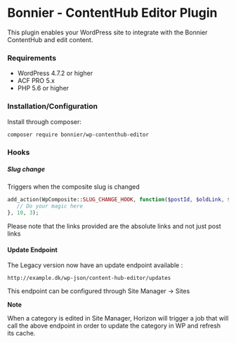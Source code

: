 # Bonnier - ContentHub Editor Plugin

This plugin enables your WordPress site to integrate with the Bonnier ContentHub and edit content.

### Requirements

- WordPress 4.7.2 or higher
- ACF PRO 5.x
- PHP 5.6 or higher

### Installation/Configuration

Install through composer:

``` bash
composer require bonnier/wp-contenthub-editor
```

### Hooks

##### Slug change
Triggers when the composite slug is changed
 ``` php
 add_action(WpComposite::SLUG_CHANGE_HOOK, function($postId, $oldLink, $newLink){
    // Do your magic here
 }, 10, 3); 
 ```
Please note that the links provided are the absolute links and not just post links

#### Update Endpoint
The Legacy version now have an update endpoint available :
```
http://example.dk/wp-json/content-hub-editor/updates
```

This endpoint can be configured through Site Manager -> Sites

**Note**

When a category is edited in Site Manager, Horizon will trigger a job that will call the above endpoint
in order to update the category in WP and refresh its cache.